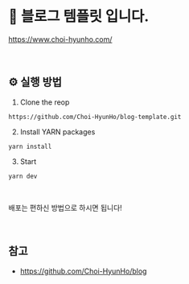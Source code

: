 # 📝 블로그 템플릿 입니다.

https://www.choi-hyunho.com/

<br>

## ⚙️ 실행 방법

1. Clone the reop

```
https://github.com/Choi-HyunHo/blog-template.git
```

2. Install YARN packages

```
yarn install
```

3. Start

```
yarn dev
```

<br>

배포는 편하신 방법으로 하시면 됩니다!

<br>

## 참고

-   https://github.com/Choi-HyunHo/blog
